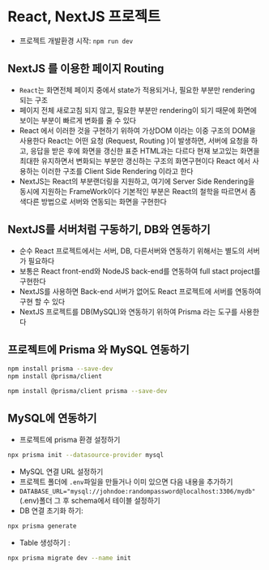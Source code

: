 # React, NextJS 프로젝트

- 프로젝트 개발환경 시작: `npm run dev`

## NextJS 를 이용한 페이지 Routing

- `React`는 화면전체 페이지 중에서 state가 적용되거나, 필요한 부분만 rendering 되는 구조
- 페이지 전체 새로고침 되지 않고, 필요한 부분만 rendering이 되기 때문에 화면에 보이는 부분이 빠르게 변화를 줄 수 있다
- React 에서 이러한 것을 구현하기 위하여 가상DOM 이라는 이중 구조의 DOM을 사용한다
  React는 어떤 요청 (Request, Routing )이 발생하면, 서버에 요청을 하고, 응답을 받은 후에 화면을 갱신한 표준 HTML과는 다르다
  현재 보고있는 화면을 최대한 유지하면서 변화되는 부분만 갱신하는 구조의 화면구현이다
  React 에서 사용하는 이러한 구조를 Client Side Rendering 이라고 한다
- NextJS는 React의 부분랜더링을 지원하고, 여기에 Server Side Rendering을 동시에 지원하는 FrameWork이다 기본적인 부분은 React의 철학을 따르면서 좀 색다른 방법으로 서버와 연동되는 화면을 구현한다

## NextJS를 서버처럼 구동하기, DB와 연동하기

- 순수 React 프로젝트에서는 서버, DB, 다른서버와 연동하기 위해서는 별도의 서버가 필요하다
- 보통은 React front-end와 NodeJS back-end를 연동하여 full stact project를 구현한다
- NextJS를 사용하면 Back-end 서버가 없어도 React 프로젝트에 서버를 연동하여 구현 할 수 있다
- NextJS 프로젝트를 DB(MySQL)와 연동하기 위하여 Prisma 라는 도구를 사용한다

## 프로젝트에 Prisma 와 MySQL 연동하기

```bash
npm install prisma --save-dev
npm install @prisma/client

npm install @prisma/client prisma --save-dev
```

## MySQL에 연동하기

- 프로젝트에 prisma 환경 설정하기

```bash
npx prisma init --datasource-provider mysql
```

- MySQL 연결 URL 설정하기
- 프로젝트 폴더에 `.env`파일을 만들거나 이미 있으면 다음 내용을 추가하기
- `DATABASE_URL="mysql://johndoe:randompassword@localhost:3306/mydb"` (.env)폴더
  그 후 schema에서 테이블 설정하기
- DB 연결 초기화 하기:

```bash
npx prisma generate
```

- Table 생성하기 :

```bash
npx prisma migrate dev --name init
```
